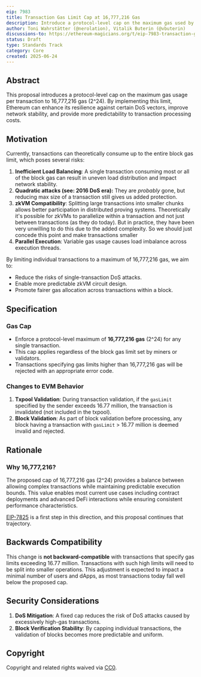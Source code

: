 ```yaml
---
eip: 7983
title: Transaction Gas Limit Cap at 16,777,216 Gas
description: Introduce a protocol-level cap on the maximum gas used by a transaction to 16,777,216.
author: Toni Wahrstätter (@nerolation), Vitalik Buterin (@vbuterin)
discussions-to: https://ethereum-magicians.org/t/eip-7983-transaction-gas-limit-cap-at-2-24/24746
status: Draft
type: Standards Track
category: Core
created: 2025-06-24
---
```


## Abstract

This proposal introduces a protocol-level cap on the maximum gas usage per transaction to 16,777,216 gas (2^24). By implementing this limit, Ethereum can enhance its resilience against certain DoS vectors, improve network stability, and provide more predictability to transaction processing costs.

## Motivation

Currently, transactions can theoretically consume up to the entire block gas limit, which poses several risks:

1. **Inefficient Load Balancing**: A single transaction consuming most or all of the block gas can result in uneven load distribution and impact network stability.
2. **Quadratic attacks (see: 2016 DoS era):** They are *probably* gone, but reducing max size of a transaction still gives us added protection.
3. **zkVM Compatibility**: Splitting large transactions into smaller chunks allows better participation in distributed proving systems. Theoretically it's possible for zkVMs to parallelize within a transaction and not just between transactions (as they do today). But in practice, they have been very unwilling to do this due to the added complexity. So we should just concede this point and make transactions smaller
4. **Parallel Execution**: Variable gas usage causes load imbalance across execution threads.

By limiting individual transactions to a maximum of 16,777,216 gas, we aim to:

- Reduce the risks of single-transaction DoS attacks.
- Enable more predictable zkVM circuit design.
- Promote fairer gas allocation across transactions within a block.

## Specification

### Gas Cap

- Enforce a protocol-level maximum of **16,777,216 gas** (2^24) for any single transaction.
- This cap applies regardless of the block gas limit set by miners or validators.
- Transactions specifying gas limits higher than 16,777,216 gas will be rejected with an appropriate error code.

### Changes to EVM Behavior

1. **Txpool Validation**: During transaction validation, if the `gasLimit` specified by the sender exceeds 16.77 million, the transaction is invalidated (not included in the txpool).
2. **Block Validation**: As part of block validation before processing, any block having a transaction with `gasLimit` > 16.77 million is deemed invalid and rejected.

## Rationale

### Why 16,777,216?

The proposed cap of 16,777,216 gas (2^24) provides a balance between allowing complex transactions while maintaining predictable execution bounds. This value enables most current use cases including contract deployments and advanced DeFi interactions while ensuring consistent performance characteristics.

[EIP-7825](./eip-7825.md) is a first step in this direction, and this proposal continues that trajectory.

## Backwards Compatibility

This change is **not backward-compatible** with transactions that specify gas limits exceeding 16.77 million. Transactions with such high limits will need to be split into smaller operations. This adjustment is expected to impact a minimal number of users and dApps, as most transactions today fall well below the proposed cap.

## Security Considerations

1. **DoS Mitigation**: A fixed cap reduces the risk of DoS attacks caused by excessively high-gas transactions.
2. **Block Verification Stability**: By capping individual transactions, the validation of blocks becomes more predictable and uniform.

## Copyright

Copyright and related rights waived via [CC0](../LICENSE.md).

